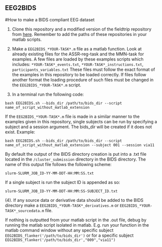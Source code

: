 ## EEG2BIDS
#How to make a BIDS compliant EEG dataset
1. Clone this repository and a modified version of the fieldtrip repository from [here](https://github.com/SimonYamazaki/fieldtrip). Remember to add the paths of these repositories in your matlab scripts.

2. Make a ```EEG2BIDS_*YOUR-TASK*.m``` file as a matlab function. Look at already existing files for the ASSR-reg-task and the MMN-task for examples. A few files are loaded by these examples scripts which includes: 
	```*YOUR-TASK*_events.txt```,
	```*YOUR-TASK*_instructions.txt```,
	```participants_variables.txt```
These files must follow the exact format of the examples in this repository to be loaded correctly. If files follow another format the loading procedure of such files must be changed in the ```EEG2BIDS_*YOUR-TASK*.m``` script. 

3. In a terminal run the following code: 
```
bash EEG2BIDS.sh --bids_dir /path/to/bids_dir --script name_of_script_without_matlab_extension
```
If the ```EEG2BIDS_*YOUR-TASK*.m``` file is made in a similar manner to the examples given in this repository, single subjects can be run by specifying a subject and a session argument. The bids_dir will be created if it does not exist. Example:
```
bash EEG2BIDS.sh --bids_dir /path/to/bids_dir --script name_of_script_without_matlab_extension --subject 001 --session via11
```
By default the output of the BIDS directory creation is put into a .txt file located in the ```/cluster_submission``` directory in the BIDS directory. The name of this output file follows the following scheme: 
```
slurm-SLURM_JOB_ID-YY-MM-DDT-HH:MM:SS.txt
```
If a single subject is run the subject ID is appended as so:
```
slurm-SLURM_JOB_ID-YY-MM-DDT-HH:MM:SS-SUBJECT_ID.txt
```

(4). If any source data or derivative data should be added to the BIDS directory make a ```EEG2BIDS_*YOUR-TASK*_derivatives.m``` or ```EEG2BIDS_*YOUR-TASK*_sourcedata.m``` file.

If nothing is outputted from your matlab script in the .out file, debug by running the matlab script isolated in matlab. E.g. run your function in the matlab command window without any specific subject ```EEG2BIDS_flanker('/path/to/bids_dir')``` or for a specific subject ```EEG2BIDS_flanker('/path/to/bids_dir',"009","via11")```
